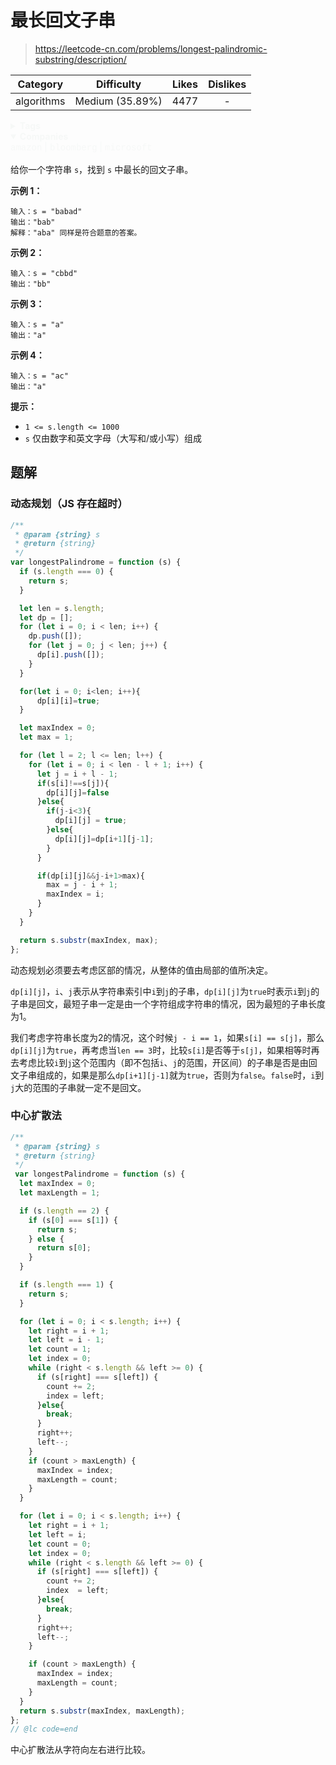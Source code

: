 # 最长回文子串

> https://leetcode-cn.com/problems/longest-palindromic-substring/description/

|  Category  |   Difficulty    | Likes | Dislikes |
| :--------: | :-------------: | :---: | :------: |
| algorithms | Medium (35.89%) | 4477  |    -     |

<details style="color: rgb(246, 248, 247); font-family: -apple-system, BlinkMacSystemFont, &quot;Segoe WPC&quot;, &quot;Segoe UI&quot;, system-ui, Ubuntu, &quot;Droid Sans&quot;, sans-serif, &quot;Microsoft Yahei UI&quot;; font-size: 14px; font-style: normal; font-variant-ligatures: normal; font-variant-caps: normal; font-weight: 400; letter-spacing: normal; orphans: 2; text-align: start; text-indent: 0px; text-transform: none; white-space: normal; widows: 2; word-spacing: 0px; -webkit-text-stroke-width: 0px; text-decoration-thickness: initial; text-decoration-style: initial; text-decoration-color: initial;"><summary><strong>Tags</strong></summary></details>

<details open="" style="color: rgb(246, 248, 247); font-family: -apple-system, BlinkMacSystemFont, &quot;Segoe WPC&quot;, &quot;Segoe UI&quot;, system-ui, Ubuntu, &quot;Droid Sans&quot;, sans-serif, &quot;Microsoft Yahei UI&quot;; font-size: 14px; font-style: normal; font-variant-ligatures: normal; font-variant-caps: normal; font-weight: 400; letter-spacing: normal; orphans: 2; text-align: start; text-indent: 0px; text-transform: none; white-space: normal; widows: 2; word-spacing: 0px; -webkit-text-stroke-width: 0px; text-decoration-thickness: initial; text-decoration-style: initial; text-decoration-color: initial;"><summary><strong>Companies</strong></summary><p style="margin-top: 0px; margin-bottom: 0.7em;"><code style="color: var(--vscode-textPreformat-foreground); font-family: var(--vscode-editor-font-family, &quot;SF Mono&quot;, Monaco, Menlo, Consolas, &quot;Ubuntu Mono&quot;, &quot;Liberation Mono&quot;, &quot;DejaVu Sans Mono&quot;, &quot;Courier New&quot;, monospace); font-size: 1em; line-height: 1.357em; white-space: pre-wrap;">amazon</code><span>&nbsp;</span>|<span>&nbsp;</span><code style="color: var(--vscode-textPreformat-foreground); font-family: var(--vscode-editor-font-family, &quot;SF Mono&quot;, Monaco, Menlo, Consolas, &quot;Ubuntu Mono&quot;, &quot;Liberation Mono&quot;, &quot;DejaVu Sans Mono&quot;, &quot;Courier New&quot;, monospace); font-size: 1em; line-height: 1.357em; white-space: pre-wrap;">bloomberg</code><span>&nbsp;</span>|<span>&nbsp;</span><code style="color: var(--vscode-textPreformat-foreground); font-family: var(--vscode-editor-font-family, &quot;SF Mono&quot;, Monaco, Menlo, Consolas, &quot;Ubuntu Mono&quot;, &quot;Liberation Mono&quot;, &quot;DejaVu Sans Mono&quot;, &quot;Courier New&quot;, monospace); font-size: 1em; line-height: 1.357em; white-space: pre-wrap;">microsoft</code></p></details>

给你一个字符串 `s`，找到 `s` 中最长的回文子串。

 

**示例 1：**

```
输入：s = "babad"
输出："bab"
解释："aba" 同样是符合题意的答案。
```

**示例 2：**

```
输入：s = "cbbd"
输出："bb"
```

**示例 3：**

```
输入：s = "a"
输出："a"
```

**示例 4：**

```
输入：s = "ac"
输出："a"
```

 

**提示：**

- `1 <= s.length <= 1000`
- `s` 仅由数字和英文字母（大写和/或小写）组成

## 题解

### 动态规划（JS 存在超时）

```js
/**
 * @param {string} s
 * @return {string}
 */
var longestPalindrome = function (s) {
  if (s.length === 0) {
    return s;
  }

  let len = s.length;
  let dp = [];
  for (let i = 0; i < len; i++) {
    dp.push([]);
    for (let j = 0; j < len; j++) {
      dp[i].push([]);
    }
  }

  for(let i = 0; i<len; i++){
      dp[i][i]=true;
  }

  let maxIndex = 0;
  let max = 1;

  for (let l = 2; l <= len; l++) {
    for (let i = 0; i < len - l + 1; i++) {
      let j = i + l - 1;
      if(s[i]!==s[j]){
        dp[i][j]=false
      }else{
        if(j-i<3){
          dp[i][j] = true;
        }else{
          dp[i][j]=dp[i+1][j-1];
        }
      }

      if(dp[i][j]&&j-i+1>max){
        max = j - i + 1;
        maxIndex = i;
      }
    }
  }

  return s.substr(maxIndex, max);
};
```

动态规划必须要去考虑区部的情况，从整体的值由局部的值所决定。

`dp[i][j]`，`i`、`j`表示从字符串索引中`i`到`j`的子串，`dp[i][j]`为`true`时表示`i`到`j`的子串是回文，最短子串一定是由一个字符组成字符串的情况，因为最短的子串长度为1。

我们考虑字符串长度为2的情况，这个时候`j - i == 1`，如果`s[i] == s[j]`，那么`dp[i][j]`为`true`，再考虑当`len == 3`时，比较`s[i]`是否等于`s[j]`，如果相等时再去考虑比较`i`到`j`这个范围内（即不包括`i`、`j`的范围，开区间）的子串是否是由回文子串组成的，如果是那么`dp[i+1][j-1]`就为`true`，否则为`false`。`false`时，`i`到`j`大的范围的子串就一定不是回文。

### 中心扩散法

```js
/**
 * @param {string} s
 * @return {string}
 */
 var longestPalindrome = function (s) {
  let maxIndex = 0;
  let maxLength = 1;

  if (s.length == 2) {
    if (s[0] === s[1]) {
      return s;
    } else {
      return s[0];
    }
  }

  if (s.length === 1) {
    return s;
  }

  for (let i = 0; i < s.length; i++) {
    let right = i + 1;
    let left = i - 1;
    let count = 1;
    let index = 0;
    while (right < s.length && left >= 0) {
      if (s[right] === s[left]) {
        count += 2;
        index = left;
      }else{
        break;
      }
      right++;
      left--;
    }
    if (count > maxLength) {
      maxIndex = index;
      maxLength = count;
    }
  }

  for (let i = 0; i < s.length; i++) {
    let right = i + 1;
    let left = i;
    let count = 0;
    let index = 0;
    while (right < s.length && left >= 0) {
      if (s[right] === s[left]) {
        count += 2;
        index  = left;
      }else{
        break;
      }
      right++;
      left--;
    }

    if (count > maxLength) {
      maxIndex = index;
      maxLength = count;
    }
  }
  return s.substr(maxIndex, maxLength);
};
// @lc code=end
```

中心扩散法从字符向左右进行比较。